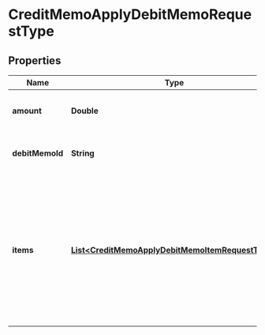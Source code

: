 

# CreditMemoApplyDebitMemoRequestType


## Properties

| Name | Type | Description | Notes |
|------------ | ------------- | ------------- | -------------|
|**amount** | **Double** | The credit memo amount to be applied to the debit memo.  |  |
|**debitMemoId** | **String** | The unique ID of the debit memo that the credit memo is applied to.  |  |
|**items** | [**List&lt;CreditMemoApplyDebitMemoItemRequestType&gt;**](CreditMemoApplyDebitMemoItemRequestType.md) | Container for items. The maximum number of items is 1,000.  If &#x60;creditMemoItemId&#x60; is the source, then it should be accompanied by a target &#x60;debitMemoItemId&#x60;.  If &#x60;creditTaxItemId&#x60; is the source, then it should be accompanied by a target &#x60;taxItemId&#x60;.  |  [optional] |



